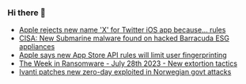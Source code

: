 ### Hi there 👋

<!--START_SECTION:feed-->
* [Apple rejects new name 'X' for Twitter iOS app because... rules](https://www.bleepingcomputer.com/news/technology/apple-rejects-new-name-x-for-twitter-ios-app-because-rules/)
* [CISA: New Submarine malware found on hacked Barracuda ESG appliances](https://www.bleepingcomputer.com/news/security/cisa-new-submarine-malware-found-on-hacked-barracuda-esg-appliances/)
* [Apple says new App Store API rules will limit user fingerprinting](https://www.bleepingcomputer.com/news/apple/apple-says-new-app-store-api-rules-will-limit-user-fingerprinting/)
* [The Week in Ransomware - July 28th 2023 - New extortion tactics](https://www.bleepingcomputer.com/news/security/the-week-in-ransomware-july-28th-2023-new-extortion-tactics/)
* [Ivanti patches new zero-day exploited in Norwegian govt attacks](https://www.bleepingcomputer.com/news/security/ivanti-patches-new-zero-day-exploited-in-norwegian-govt-attacks/)
<!--END_SECTION:feed-->

<!--
**frankenk/frankenk** is a ✨ _special_ ✨ repository because its `README.md` (this file) appears on your GitHub profile.

Here are some ideas to get you started:

- 🔭 I’m currently working on ...
- 🌱 I’m currently learning ...
- 👯 I’m looking to collaborate on ...
- 🤔 I’m looking for help with ...
- 💬 Ask me about ...
- 📫 How to reach me: ...
- 😄 Pronouns: ...
- ⚡ Fun fact: ...
-->




